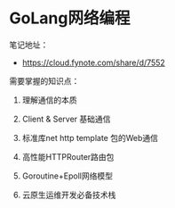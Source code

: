# GoLang网络编程

笔记地址：

-  https://cloud.fynote.com/share/d/7552

需要掌握的知识点：

1. 理解通信的本质

2. Client & Server 基础通信

3. 标准库net http template 包的Web通信

4. 高性能HTTPRouter路由包

5. Goroutine+Epoll网络模型

6. 云原生运维开发必备技术栈